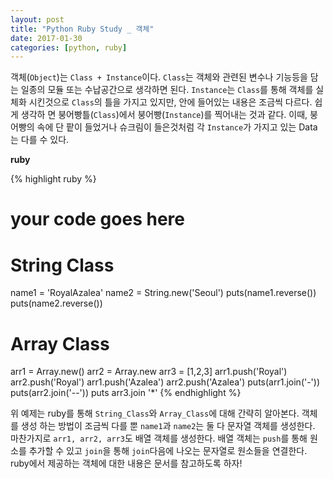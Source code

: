```yaml
---
layout: post
title: "Python Ruby Study _ 객체"
date: 2017-01-30
categories: [python, ruby]
---
```


객체(`Object`)는 `Class + Instance`이다. `Class`는 객체와 관련된 변수나 기능등을 담는
일종의 모듈 또는 수납공간으로 생각하면 된다. `Instance`는 `Class`를 통해 객체를 실체화
시킨것으로 `Class`의 틀을 가지고 있지만, 안에 들어있는 내용은 조금씩 다르다. 쉽게 생각하
면 붕어빵틀(`Class`)에서 붕어빵(`Instance`)를 찍어내는 것과 같다. 이때, 붕어빵의 속에 단
팥이 들었거나 슈크림이 들은것처럼 각 `Instance`가 가지고 있는 Data는 다를 수 있다.

**ruby**

{% highlight ruby %}
# your code goes here
# String Class
name1 = 'RoyalAzalea'
name2 = String.new('Seoul')
puts(name1.reverse())
puts(name2.reverse())

# Array Class
arr1 = Array.new()
arr2 = Array.new
arr3 = [1,2,3]
arr1.push('Royal')
arr2.push('Royal')
arr1.push('Azalea')
arr2.push('Azalea')
puts(arr1.join('-'))
puts(arr2.join('--'))
puts arr3.join '\*'
{% endhighlight %}


위 예제는 ruby를 통해 `String_Class`와 `Array_Class`에 대해 간략히 알아본다. 객체를 생성
하는 방법이 조금씩 다를 뿐 `name1`과 `name2`는 둘 다 문자열 객체를 생성한다. 마찬가지로
`arr1, arr2, arr3`도 배열 객체를 생성한다. 배열 객체는 `push`를 통해 원소를 추가할 수 있고
`join`을 통해 `join`다음에 나오는 문자열로 원소들을 연결한다. ruby에서 제공하는 객체에 대한
내용은 문서를 참고하도록 하자!
